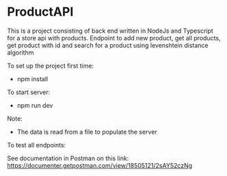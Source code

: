 # ProductAPI

This is a project consisting of back end written in NodeJs and Typescript for a store api with products.
Endpoint to add new product, get all products, get product with id and search for a product using levenshtein distance algorithm

To set up the project first time:
- npm install


To start server:
- npm run dev

Note: 
- The data is read from a file to populate the server



To test all endpoints:
 
See documentation in Postman on this link:  https://documenter.getpostman.com/view/18505121/2sAY52czNg 
